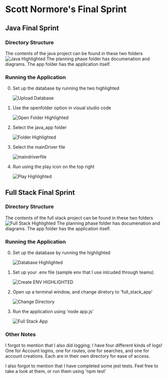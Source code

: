 # Scott Normore's Final Sprint
## Java Final Sprint
### Directory Structure
The contents of the java project can be found in these two folders
![Java Highlighted](https://github.com/NLScotty/Semester_3_Final_Sprint/assets/11033071/d5985cfc-a8cc-4e17-8602-4f1d131ec8ae)
The planning phase folder has documenation and diagrams. The app folder has the application itself.
### Running the Application
0. Set up the database by running the two highlighted
   
     ![Upload Database](https://github.com/NLScotty/Semester_3_Final_Sprint/assets/11033071/2e80a153-49e7-44fd-a183-97673e1d21a1)


1. Use the openfolder option in visual studio code
   
     ![Open Folder Highlighted](https://github.com/NLScotty/Semester_3_Final_Sprint/assets/11033071/440911d1-9935-43a4-a119-b76deb678c22)

2. Select the java_app folder
   
     ![Folder Highlighted](https://github.com/NLScotty/Semester_3_Final_Sprint/assets/11033071/e35e4899-0396-493b-8317-cc8675da057c)

3. Select the mainDriver file
   
     ![maindriverfile](https://github.com/NLScotty/Semester_3_Final_Sprint/assets/11033071/3fc51fba-ecca-4530-9189-8a917bb3c04c)

4. Run using the play icon on the top right
   
     ![Play Highlighted](https://github.com/NLScotty/Semester_3_Final_Sprint/assets/11033071/b3bdb504-bef8-4eb1-96e9-f7f84939c21a)

## Full Stack Final Sprint
### Directory Structure
The contents of the full stack project can be found in these two folders
![Full Stack Highlighted](https://github.com/NLScotty/Semester_3_Final_Sprint/assets/11033071/b0a1f974-0160-4e8d-afca-11568389607e)
The planning phase folder has documenation and diagrams. The app folder has the application itself.
### Running the Application
0. Set up the database by running the highlighted    
    
    ![Database Highlighted](https://github.com/NLScotty/Semester_3_Final_Sprint/assets/11033071/4bff3a92-c181-4daf-99b2-897c100617a4)

1. Set up your .env file (sample env that I use inlcuded through teams)    
    
    ![Create ENV HIGHLIGHTED](https://github.com/NLScotty/Semester_3_Final_Sprint/assets/11033071/8c790765-38a1-4a5b-ac3a-286f2fa4ad66)

2. Open up a terminal window, and change diretory to 'full_stack_app'
    
    ![Change Directory](https://github.com/NLScotty/Semester_3_Final_Sprint/assets/11033071/b3ed11fb-cbbe-4ccf-b4e6-2bb663be5373)

3. Run the application using 'node app.js'

    ![Full Stack App](https://github.com/NLScotty/Semester_3_Final_Sprint/assets/11033071/a1bf2504-0e7f-4650-ab2e-77057530e968)
    
### Other Notes
I forgot to mention that I also did logging; I have four different kinds of logs! One for Account logins, one for routes, one for searches, and one for account creations.
Each are in their own directory for ease of access.   
   
I also forgot to mention that I have completed some jest tests. Feel free to take a look at them, or run them using 'npm test'  

